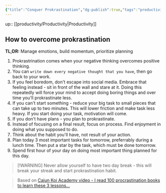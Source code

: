 ```yaml
---
{"title":"Conquer Prokrastination","dg-publish":true,"tags":"productivity","language":"en","permalink":"/productivity/conquer-prokrastination/","dgPassFrontmatter":true}
---
```


up:: [[productivity/Productivity\|Productivity]]

## How to overcome prokrastination
**TL;DR:** Manage emotions, build momentum, prioritize planning

1. Prokrastrination comes when your negative thinking overcomes positive thinking.  
2. You can `write down every negative thought that you have`, then go back to your work.
3. If you feel boredom, don't escape into social media. Embrace that feeling instead - sit in front of the wall and stare at it. Doing this repeatedly will force your mind to accept doing boring things and over time you'll prokrastinate less.
4. If you can't start something - reduce your big task to small pieces that can take up to two minutes. This will lower friction and make task less heavy.  If you start doing your task, motivation will come.
5. If you don't have plans - you plan to prokrastinate.
6. Instead of focusing on a final result, focus on process. Find enjoyment in doing what you supposed to do.
7. Think about the habit you'll have, not result of your action.
8. Plan today 3 most important tasks for tomorrow, preferrably during a lunch time. Then put a star by the task, which must be done tomorrow.
9. Spend first hour of your day on doing most important thing planned for this day.

> [!WARNING] Never allow yourself to have two day break - this will break your streak and start prokrastination habit.  

>Based on [Cajun Koi Academy video - I read 100 procrastination books to learn these 3 lessons...](https://www.youtube.com/watch?v=znreLjAZXhE)
